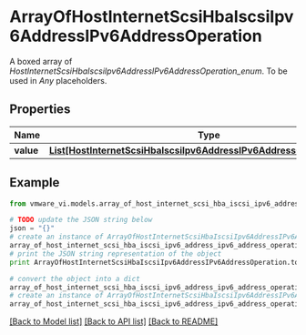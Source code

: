 # ArrayOfHostInternetScsiHbaIscsiIpv6AddressIPv6AddressOperation

A boxed array of *HostInternetScsiHbaIscsiIpv6AddressIPv6AddressOperation_enum*. To be used in *Any* placeholders. 

## Properties
Name | Type | Description | Notes
------------ | ------------- | ------------- | -------------
**value** | [**List[HostInternetScsiHbaIscsiIpv6AddressIPv6AddressOperationEnum]**](HostInternetScsiHbaIscsiIpv6AddressIPv6AddressOperationEnum.md) |  | 

## Example

```python
from vmware_vi.models.array_of_host_internet_scsi_hba_iscsi_ipv6_address_ipv6_address_operation import ArrayOfHostInternetScsiHbaIscsiIpv6AddressIPv6AddressOperation

# TODO update the JSON string below
json = "{}"
# create an instance of ArrayOfHostInternetScsiHbaIscsiIpv6AddressIPv6AddressOperation from a JSON string
array_of_host_internet_scsi_hba_iscsi_ipv6_address_ipv6_address_operation_instance = ArrayOfHostInternetScsiHbaIscsiIpv6AddressIPv6AddressOperation.from_json(json)
# print the JSON string representation of the object
print ArrayOfHostInternetScsiHbaIscsiIpv6AddressIPv6AddressOperation.to_json()

# convert the object into a dict
array_of_host_internet_scsi_hba_iscsi_ipv6_address_ipv6_address_operation_dict = array_of_host_internet_scsi_hba_iscsi_ipv6_address_ipv6_address_operation_instance.to_dict()
# create an instance of ArrayOfHostInternetScsiHbaIscsiIpv6AddressIPv6AddressOperation from a dict
array_of_host_internet_scsi_hba_iscsi_ipv6_address_ipv6_address_operation_form_dict = array_of_host_internet_scsi_hba_iscsi_ipv6_address_ipv6_address_operation.from_dict(array_of_host_internet_scsi_hba_iscsi_ipv6_address_ipv6_address_operation_dict)
```
[[Back to Model list]](../README.md#documentation-for-models) [[Back to API list]](../README.md#documentation-for-api-endpoints) [[Back to README]](../README.md)


